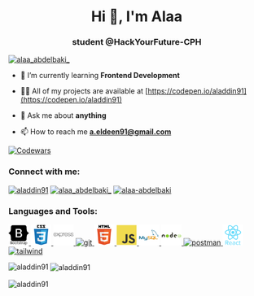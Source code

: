 <h1 align="center">Hi 👋, I'm Alaa</h1>
<h3 align="center">student @HackYourFuture-CPH</h3>

<p align="left"> <a href="https://twitter.com/alaa_abdelbaki_" target="blank"><img src="https://img.shields.io/twitter/follow/alaa_abdelbaki_?logo=twitter&style=for-the-badge" alt="alaa_abdelbaki_" /></a> </p>

- 🌱 I’m currently learning **Frontend Development**

- 👨‍💻 All of my projects are available at [https://codepen.io/aladdin91](https://codepen.io/aladdin91)

- 💬 Ask me about **anything**

- 📫 How to reach me **a.eldeen91@gmail.com**

[![Codewars](https://www.codewars.com/users/aladdin91/badges/large)](https://www.codewars.com/users/aladdin91)

<h3 align="left">Connect with me:</h3>
<p align="left">
<a href="https://codepen.io/aladdin91" target="blank"><img align="center" src="https://raw.githubusercontent.com/rahuldkjain/github-profile-readme-generator/master/src/images/icons/Social/codepen.svg" alt="aladdin91" height="30" width="40" /></a>
<a href="https://twitter.com/alaa_abdelbaki_" target="blank"><img align="center" src="https://raw.githubusercontent.com/rahuldkjain/github-profile-readme-generator/master/src/images/icons/Social/twitter.svg" alt="alaa_abdelbaki_" height="30" width="40" /></a>
<a href="https://linkedin.com/in/alaa-abdelbaki" target="blank"><img align="center" src="https://raw.githubusercontent.com/rahuldkjain/github-profile-readme-generator/master/src/images/icons/Social/linked-in-alt.svg" alt="alaa-abdelbaki" height="30" width="40" /></a>
</p>

<h3 align="left">Languages and Tools:</h3>
<p align="left"> <a href="https://getbootstrap.com" target="_blank" rel="noreferrer"> <img src="https://raw.githubusercontent.com/devicons/devicon/master/icons/bootstrap/bootstrap-plain-wordmark.svg" alt="bootstrap" width="40" height="40"/> </a> <a href="https://www.w3schools.com/css/" target="_blank" rel="noreferrer"> <img src="https://raw.githubusercontent.com/devicons/devicon/master/icons/css3/css3-original-wordmark.svg" alt="css3" width="40" height="40"/> </a> <a href="https://expressjs.com" target="_blank" rel="noreferrer"> <img src="https://raw.githubusercontent.com/devicons/devicon/master/icons/express/express-original-wordmark.svg" alt="express" width="40" height="40"/> </a> <a href="https://git-scm.com/" target="_blank" rel="noreferrer"> <img src="https://www.vectorlogo.zone/logos/git-scm/git-scm-icon.svg" alt="git" width="40" height="40"/> </a> <a href="https://www.w3.org/html/" target="_blank" rel="noreferrer"> <img src="https://raw.githubusercontent.com/devicons/devicon/master/icons/html5/html5-original-wordmark.svg" alt="html5" width="40" height="40"/> </a> <a href="https://developer.mozilla.org/en-US/docs/Web/JavaScript" target="_blank" rel="noreferrer"> <img src="https://raw.githubusercontent.com/devicons/devicon/master/icons/javascript/javascript-original.svg" alt="javascript" width="40" height="40"/> </a> <a href="https://www.mysql.com/" target="_blank" rel="noreferrer"> <img src="https://raw.githubusercontent.com/devicons/devicon/master/icons/mysql/mysql-original-wordmark.svg" alt="mysql" width="40" height="40"/> </a> <a href="https://nodejs.org" target="_blank" rel="noreferrer"> <img src="https://raw.githubusercontent.com/devicons/devicon/master/icons/nodejs/nodejs-original-wordmark.svg" alt="nodejs" width="40" height="40"/> </a> <a href="https://postman.com" target="_blank" rel="noreferrer"> <img src="https://www.vectorlogo.zone/logos/getpostman/getpostman-icon.svg" alt="postman" width="40" height="40"/> </a> <a href="https://reactjs.org/" target="_blank" rel="noreferrer"> <img src="https://raw.githubusercontent.com/devicons/devicon/master/icons/react/react-original-wordmark.svg" alt="react" width="40" height="40"/> </a> <a href="https://tailwindcss.com/" target="_blank" rel="noreferrer"> <img src="https://www.vectorlogo.zone/logos/tailwindcss/tailwindcss-icon.svg" alt="tailwind" width="40" height="40"/> </a> </p>

<p><img align="left" src="https://github-readme-stats.vercel.app/api/top-langs?username=aladdin91&show_icons=true&locale=en&layout=compact" alt="aladdin91" /></p>

<p>&nbsp;<img align="center" src="https://github-readme-stats.vercel.app/api?username=aladdin91&show_icons=true&locale=en" alt="aladdin91" /></p>

<p><img align="center" src="https://github-readme-streak-stats.herokuapp.com/?user=aladdin91&" alt="aladdin91" /></p>
